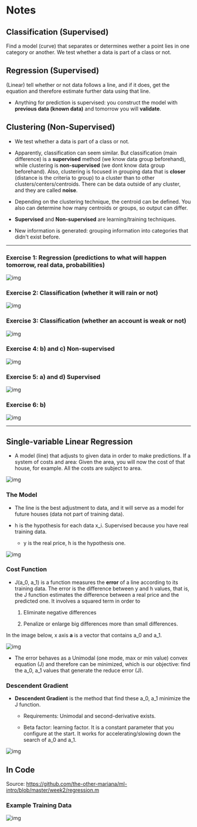 # Notes

## Classification (Supervised)

Find a model (curve) that separates or determines wether a point lies in one category or another. We test whether a data is part of a class or not.

## Regression (Supervised)

(Linear) tell whether or not data follows a line, and if it does, get the equation and therefore estimate further data using that line.

- Anything for prediction is supervised: you construct the model with **previous data (known data)** and tomorrow you will **validate**.

## Clustering (Non-Supervised)

- We test whether a data is part of a class or not. 

- Apparently, classification can seem  similar. But classification (main difference) is a **supervised** method (we know data group beforehand), while clustering is **non-supervised** (we dont know data group beforehand). Also, clustering is focused in grouping data that is **closer** (distance is the criteria to group) to a cluster than to other clusters/centers/centroids. There can be data outside of any cluster, and they are called **noise**.

- Depending on the clustering technique, the centroid can be defined. You also can determine how many centroids or groups, so output can differ.

- **Supervised** and **Non-supervised** are learning/training techniques.

- New information is generated: grouping information into categories that didn't exist before.

----

### Exercise 1: Regression (predictions to what will happen tomorrow, real data, probabilities)

![img](https://github.com/the-other-mariana/ml-intro/blob/master/week2/res/ex01.PNG?raw=true)

### Exercise 2: Classification (whether it will rain or not)

![img](https://github.com/the-other-mariana/ml-intro/blob/master/week2/res/ex02.PNG?raw=true)

### Exercise 3: Classification (whether an account is weak or not)

![img](https://github.com/the-other-mariana/ml-intro/blob/master/week2/res/ex03.PNG?raw=true)

### Exercise 4: b) and c) Non-supervised

![img](https://github.com/the-other-mariana/ml-intro/blob/master/week2/res/ex04.PNG?raw=true)

### Exercise 5: a) and d) Supervised

![img](https://github.com/the-other-mariana/ml-intro/blob/master/week2/res/ex05.PNG?raw=true)

### Exercise 6: b)

![img](https://github.com/the-other-mariana/ml-intro/blob/master/week2/res/ex06.PNG?raw=true)

----

## Single-variable Linear Regression

- A model (line) that adjusts to given data in order to make predictions. If a system of costs and area: Given the area, you will now the cost of that house, for example. All the costs are subject to area.

![img](https://github.com/the-other-mariana/ml-intro/blob/master/week2/res/reg-01.PNG?raw=true)

### The Model

- The line is the best adjustment to data, and it will serve as a model for future houses (data not part of training data).

- h is the hypothesis for each data x_i. Supervised because you have real training data.

    - y is the real price, h is the hypothesis one.

![img](https://github.com/the-other-mariana/ml-intro/blob/master/week2/res/reg-02.PNG?raw=true)

### Cost Function

- J(a_0, a_1) is a function measures the **error** of a line according to its training data. The error is the difference between y and h values, that is, the J function estimates the difference between a real price and the predicted one. It involves a squared term in order to

    1. Eliminate negative differences

    2. Penalize or enlarge big differences more than small differences.

In the image below, x axis **a** is a vector that contains a_0 and a_1.

![img](https://github.com/the-other-mariana/ml-intro/blob/master/week2/res/reg-03.PNG?raw=true)

- The error behaves as a Unimodal (one mode, max or min value) convex equation (J) and therefore can be minimized, which is our objective: find the a_0, a_1 values that generate the reduce error (J).

### Descendent Gradient

- **Descendent Gradient** is the method that find these a_0, a_1 minimize the J function.

    - Requirements: Unimodal and second-derivative exists.

    - Beta factor: learning factor. It is a constant parameter that you configure at the start. It works for accelerating/slowing down the search of a_0 and a_1.

![img](https://github.com/the-other-mariana/ml-intro/blob/master/week2/res/reg-04.PNG?raw=true)


## In Code

Source: https://github.com/the-other-mariana/ml-intro/blob/master/week2/regression.m

### Example Training Data

![img](https://github.com/the-other-mariana/ml-intro/blob/master/week2/out.png?raw=true)